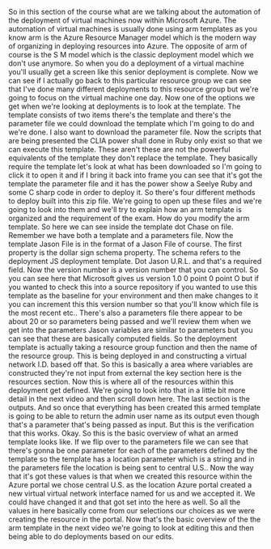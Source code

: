So in this section of the course what are we talking about the automation of the deployment of virtual
machines now within Microsoft Azure.
The automation of virtual machines is usually done using arm templates as you know arm is the Azure
Resource Manager model which is the modern way of organizing in deploying resources into Azure.
The opposite of arm of course is the S M model which is the classic deployment model which we don't
use anymore.
So when you do a deployment of a virtual machine you'll usually get a screen like this senior deployment
is complete.
Now we can see if I actually go back to this particular resource group we can see that I've done many
different deployments to this resource group but we're going to focus on the virtual machine one day.
Now one of the options we get when we're looking at deployments is to look at the template.
The template consists of two items there's the template and there's the parameter file we could download
the template which I'm going to do and we're done.
I also want to download the parameter file.
Now the scripts that are being presented the CLIA power shall done in Ruby only exist so that we can
execute this template.
These aren't these are not the powerful equivalents of the template they don't replace the template.
They basically require the template let's look at what has been downloaded so I'm going to click it
to open it and if I bring it back into frame you can see that it's got the template the parameter file
and it has the power show a Seelye Ruby and some C sharp code in order to deploy it.
So there's four different methods to deploy built into this zip file.
We're going to open up these files and we're going to look into them and we'll try to explain how an
arm template is organized and the requirement of the exam.
How do you modify the arm template.
So here we can see inside the template dot Chase on file.
Remember we have both a template and a parameters file.
Now the template Jason File is in the format of a Jason File of course.
The first property is the dollar sign schema property.
The schema refers to the deployment JS deployment template.
Dot Jason U.R.L. and that's a required field.
Now the version number is a version number that you can control.
So you can see here that Microsoft gives us version 1.0 0 point 0 point O but if you wanted to check
this into a source repository if you wanted to use this template as the baseline for your environment
and then make changes to it you can increment this this version number so that you'll know which file
is the most recent etc..
There's also a parameters file there appear to be about 20 or so parameters being passed and we'll review
them when we get into the parameters Jason variables are similar to parameters but you can see that
these are basically computed fields.
So the deployment template is actually taking a resource group function and then the name of the resource
group.
This is being deployed in and constructing a virtual network I.D. based off that.
So this is basically a area where variables are constructed they're not input from external the key
section here is the resources section.
Now this is where all of the resources within this deployment get defined.
We're going to look into that in a little bit more detail in the next video and then scroll down here.
The last section is the outputs.
And so once that everything has been created this armed template is going to be able to return the admin
user name as its output even though that's a parameter that's being passed as input.
But this is the verification that this works.
Okay.
So this is the basic overview of what an armed template looks like.
If we flip over to the parameters file we can see that there's gonna be one parameter for each of the
parameters defined by the template so the template has a location parameter which is a string and in
the parameters file the location is being sent to central U.S..
Now the way that it's got these values is that when we created this resource within the Azure portal
we chose central U.S. as the location Azure portal created a new virtual virtual network interface named
for us and we accepted it.
We could have changed it and that got set into the here as well.
So all the values in here basically come from our selections our choices as we were creating the resource
in the portal.
Now that's the basic overview of the the arm template in the next video we're going to look at editing
this and then being able to do deployments based on our edits.
